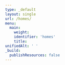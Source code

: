 ```yaml
---
type: _default
layout: single
url: /homes/
menu:
  main:
    weight:
    identifier: 'homes'
    title:
unifiedAlt: ' '
_build:
  publishResources: false
---
```

